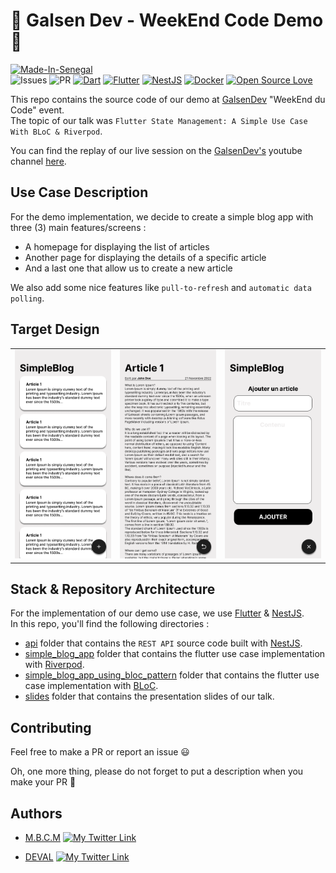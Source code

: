# 🚀 Galsen Dev - WeekEnd Code Demo 🚀

[![Made-In-Senegal](https://github.com/GalsenDev221/made.in.senegal/blob/master/assets/badge.svg)](https://github.com/GalsenDev221/made.in.senegal)  
![Issues](https://img.shields.io/github/issues/PapiHack/galsen-dev-wec-demo?style=for-the-badge&logo=appveyor)
![PR](https://img.shields.io/github/issues-pr/PapiHack/galsen-dev-wec-demo?style=for-the-badge&logo=appveyor)
[![Dart](https://img.shields.io/badge/dart-3776AB?style=for-the-badge&logo=dart&logoColor=white)](https://img.shields.io/badge/dart-3776AB?style=for-the-badge&logo=dart&logoColor=white)
[![Flutter](https://img.shields.io/badge/flutter-3776AB?style=for-the-badge&logo=flutter&logoColor=white)](https://img.shields.io/badge/flutter-3776AB?style=for-the-badge&logo=flutter&logoColor=white)
[![NestJS](https://img.shields.io/badge/nestjs-3776AB?style=for-the-badge&logo=nestjs&logoColor=white)](https://img.shields.io/badge/nestjs-3776AB?style=for-the-badge&logo=nestjs&logoColor=white)
[![Docker](https://img.shields.io/badge/docker-3776AB?style=for-the-badge&logo=docker&logoColor=white)](https://img.shields.io/badge/docker-3776AB?style=for-the-badge&logo=docker&logoColor=white)
[![Open Source Love](https://badges.frapsoft.com/os/v1/open-source-175x29.png?v=103)](https://github.com/ellerbrock/open-source-badges/)

This repo contains the source code of our demo at [GalsenDev](https://github.com/GalsenDev221) "WeekEnd du Code" event.  
The topic of our talk was `Flutter State Management: A Simple Use Case With BLoC & Riverpod`.

You can find the replay of our live session on the [GalsenDev's](https://github.com/GalsenDev221) youtube channel [here](https://www.youtube.com/playlist?list=PLhpNVMvMDCRPsOFS2JZyzOFWwlIyFyvzw).

## Use Case Description

For the demo implementation, we decide to create a simple blog app with three (3) main features/screens :

- A homepage for displaying the list of articles
- Another page for displaying the details of a specific article
- And a last one that allow us to create a new article

We also add some nice features like `pull-to-refresh` and `automatic data polling`.

## Target Design

<table>
    <tr>
        <td><img src="./screenshots/home.png"/></td>
        <td><img src="./screenshots/article-details.png"/></td>
        <td><img src="./screenshots/add-article-form.png"/></td>
    </tr>
</table>

## Stack & Repository Architecture

For the implementation of our demo use case, we use [Flutter](https://flutter.dev/) & [NestJS](https://nestjs.com/).  
In this repo, you'll find the following directories :

- [api](https://github.com/PapiHack/galsen-dev-wec-demo/tree/master/api) folder that contains the `REST API` source code built with [NestJS](https://nestjs.com/).
- [simple_blog_app](https://github.com/PapiHack/galsen-dev-wec-demo/tree/master/simple_blog_app) folder that contains the flutter use case implementation with [Riverpod](https://riverpod.dev/).
- [simple_blog_app_using_bloc_pattern](https://github.com/PapiHack/galsen-dev-wec-demo/tree/master/simple_blog_app_using_bloc_pattern) folder that contains the flutter use case implementation with [BLoC](https://bloclibrary.dev/).
- [slides](https://github.com/PapiHack/galsen-dev-wec-demo/tree/master/slides) folder that contains the presentation slides of our talk.

## Contributing

Feel free to make a PR or report an issue 😃

Oh, one more thing, please do not forget to put a description when you make your PR 🙂

## Authors

- [M.B.C.M](https://itdev.sn)
  [![My Twitter Link](https://img.shields.io/twitter/follow/the_it_dev?style=social)](https://twitter.com/the_it_dev)

- [DEVAL](http://www.deval.website)
  [![My Twitter Link](https://img.shields.io/twitter/follow/alioune_kanoute?style=social)](https://twitter.com/alioune_kanoute)
